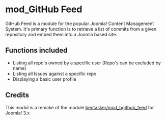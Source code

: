 # mod_GitHub Feed

GitHub Feed is a module for the popular Joomla! Content Management System. It's primary function is to retrieve a list of commits from a given repository and embed them into a Joomla based site. 

## Functions included

- Listing all repo's owned by a specific user (Repo's can be excluded by name)
- Listing all Issues against a specific repo
- Displaying a basic user profile

## Credits
This modul is a remake of the module [bentasker/mod_bgithub_feed](https://github.com/bentasker/mod_bgithub_feed) for Joomla! 3.x

